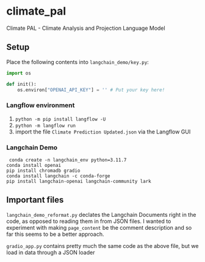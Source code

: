 # climate_pal
Climate PAL - Climate Analysis and Projection Language Model

## Setup

Place the following contents into `langchain_demo/key.py`:

```python
import os

def init():
    os.environ["OPENAI_API_KEY"] = '' # Put your key here!
```

### Langflow environment
1. ```python -m pip install langflow -U```
2. ```python -m langflow run```
3. import the file ```Climate Prediction Updated.json``` via the Langflow GUI


### Langchain Demo

``` conda create -n langchain_env python=3.11.7```  
```conda install openai```  
```pip install chromadb gradio```  
```conda install langchain -c conda-forge```  
```pip install langchain-openai langchain-community lark```

## Important files

```langchain_demo_reformat.py``` declates the Langchain Documents right in the code, as opposed to reading them in from JSON files. I wanted to experiment with making ```page_content``` be the comment description and so far this seems to be a better approach. 

```gradio_app.py``` contains pretty much the same code as the above file, but we load in data through a JSON loader

